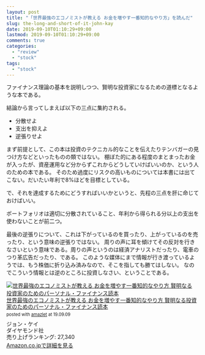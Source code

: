```yaml
---
layout: post
title: "「世界最強のエコノミストが教える お金を増やす一番知的なやり方」を読んだ"
slug: the-long-and-short-of-it-john-kay
date: 2019-09-10T01:10:29+09:00
lastmod: 2019-09-10T01:10:29+09:00
comments: true
categories:
  - "review"
  - "stock"
tags:
  - "stock"
---
```


ファイナンス理論の基本を説明しつつ、賢明な投資家になるための道標となるような本である。

結論から言ってしまえば以下の三点に集約される。

- 分散せよ
- 支出を抑えよ
- 逆張りせよ

まず前提として、この本は投資のテクニカル的なことを伝えたりテンバガーの見つけ方などといったものの類ではない。
棚ぼた的にある程度のまとまったお金が入ったが、資産運用など分からずこれからどうしていけばいいのか、という人のための本である。
そのため過度にリスクの高いものについては本書には出てこない。だいたい年利で8%ほどを目標としている。

で、それを達成するためにどうすればいいかというと、先程の三点を肝に命じておけばいい。

ポートフォリオは適切に分散されていること、年利から得られる分以上の支出を使わないことが前二つ。

最後の逆張りについて、これは下がっているのを買ったり、上がっているのを売ったり、という意味の逆張りではない。
周りの声に耳を傾けてその反対を行きなさいという意味である。周りの声というのは経済アナリストだったり、電車のつり革広告だったり、である。
このような媒体にまで情報が行き渡っているようでは、もう株価に折り込み済みなので、そこを指しても勝てはしない。
なのでこういう情報とは逆のところに投資しなさい、ということである。

<div class="amazlet-box" style="margin-bottom:0px;"><div class="amazlet-image" style="float:left;margin:0px 12px 1px 0px;"><a href="http://www.amazon.co.jp/exec/obidos/ASIN/447810459X/iriyaufo-22/ref=nosim/" name="amazletlink" target="_blank"><img src="https://images-fe.ssl-images-amazon.com/images/I/51-njA6UEYL._SL160_.jpg" alt="世界最強のエコノミストが教える お金を増やす一番知的なやり方 賢明なる投資家のためのパーソナル・ファイナンス読本" style="border: none;" /></a></div><div class="amazlet-info" style="line-height:120%; margin-bottom: 10px"><div class="amazlet-name" style="margin-bottom:10px;line-height:120%"><a href="http://www.amazon.co.jp/exec/obidos/ASIN/447810459X/iriyaufo-22/ref=nosim/" name="amazletlink" target="_blank">世界最強のエコノミストが教える お金を増やす一番知的なやり方 賢明なる投資家のためのパーソナル・ファイナンス読本</a><div class="amazlet-powered-date" style="font-size:80%;margin-top:5px;line-height:120%">posted with <a href="http://www.amazlet.com/" title="amazlet" target="_blank">amazlet</a> at 19.09.09</div></div><div class="amazlet-detail">ジョン・ケイ <br />ダイヤモンド社 <br />売り上げランキング: 27,340<br /></div><div class="amazlet-sub-info" style="float: left;"><div class="amazlet-link" style="margin-top: 5px"><a href="http://www.amazon.co.jp/exec/obidos/ASIN/447810459X/iriyaufo-22/ref=nosim/" name="amazletlink" target="_blank">Amazon.co.jpで詳細を見る</a></div></div></div><div class="amazlet-footer" style="clear: left"></div></div>
